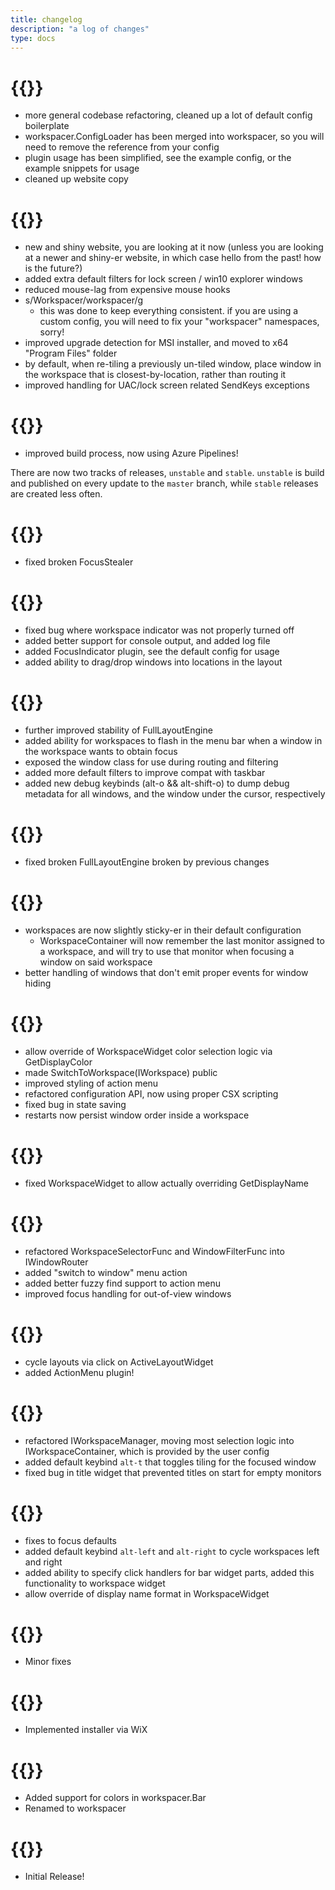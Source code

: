 ```yaml
---
title: changelog
description: "a log of changes"
type: docs
---
```


# {{<stable-installer-link version="0.9.4">}}

- more general codebase refactoring, cleaned up a lot of default config boilerplate
- workspacer.ConfigLoader has been merged into workspacer, so you will need to remove the reference from your config
- plugin usage has been simplified, see the example config, or the example snippets for usage
- cleaned up website copy

# {{<stable-installer-link version="0.9.3">}}

- new and shiny website, you are looking at it now (unless you are looking at a newer and shiny-er website, in which case hello from the past! how is the future?) 
- added extra default filters for lock screen / win10 explorer windows
- reduced mouse-lag from expensive mouse hooks
- s/Workspacer/workspacer/g
  - this was done to keep everything consistent. if you are using a custom config, you will need to fix your "workspacer" namespaces, sorry!
- improved upgrade detection for MSI installer, and moved to x64 "Program Files" folder
- by default, when re-tiling a previously un-tiled window, place window in the workspace that is closest-by-location, rather than routing it
- improved handling for UAC/lock screen related SendKeys exceptions

# {{<stable-installer-link version="0.9.2">}}

- improved build process, now using Azure Pipelines!

There are now two tracks of releases, `unstable` and `stable`. `unstable` is build and published on every update to the `master` branch, while `stable` releases are created less often.

# {{<stable-installer-link version="0.9.1">}}

- fixed broken FocusStealer

# {{<stable-installer-link version="0.9.0">}}

- fixed bug where workspace indicator was not properly turned off
- added better support for console output, and added log file
- added FocusIndicator plugin, see the default config for usage
- added ability to drag/drop windows into locations in the layout

# {{<stable-installer-link version="0.8.3">}}

- further improved stability of FullLayoutEngine
- added ability for workspaces to flash in the menu bar when a window in the workspace wants to obtain focus
- exposed the window class for use during routing and filtering
- added more default filters to improve compat with taskbar
- added new debug keybinds (alt-o && alt-shift-o) to dump debug metadata for all windows, and the window under the cursor, respectively

# {{<stable-installer-link version="0.8.2">}}

- fixed broken FullLayoutEngine broken by previous changes

# {{<stable-installer-link version="0.8.1">}}

- workspaces are now slightly sticky-er in their default configuration
  - WorkspaceContainer will now remember the last monitor assigned to a workspace, and will try to use that monitor when focusing a window on said workspace
- better handling of windows that don't emit proper events for window hiding

# {{<stable-installer-link version="0.8.0">}}

- allow override of WorkspaceWidget color selection logic via GetDisplayColor
- made SwitchToWorkspace(IWorkspace) public
- improved styling of action menu
- refactored configuration API, now using proper CSX scripting
- fixed bug in state saving
- restarts now persist window order inside a workspace

# {{<stable-installer-link version="0.7.2">}}

- fixed WorkspaceWidget to allow actually overriding GetDisplayName

# {{<stable-installer-link version="0.7.1">}}

- refactored WorkspaceSelectorFunc and WindowFilterFunc into IWindowRouter
- added "switch to window" menu action
- added better fuzzy find support to action menu
- improved focus handling for out-of-view windows

# {{<stable-installer-link version="0.7">}}

- cycle layouts via click on ActiveLayoutWidget 
- added ActionMenu plugin!

# {{<stable-installer-link version="0.6">}}

- refactored IWorkspaceManager, moving most selection logic into IWorkspaceContainer, which is provided by the user config
- added default keybind `alt-t` that toggles tiling for the focused window
- fixed bug in title widget that prevented titles on start for empty monitors

# {{<stable-installer-link version="0.5">}}

- fixes to focus defaults
- added default keybind `alt-left` and `alt-right` to cycle workspaces left and right
- added ability to specify click handlers for bar widget parts, added this functionality to workspace widget
- allow override of display name format in WorkspaceWidget

# {{<stable-installer-link version="0.4">}}

- Minor fixes

# {{<stable-installer-link version="0.3">}}

- Implemented installer via WiX

# {{<stable-installer-link version="0.2">}}

- Added support for colors in workspacer.Bar
- Renamed to workspacer


# {{<stable-installer-link version="0.1">}}

- Initial Release!